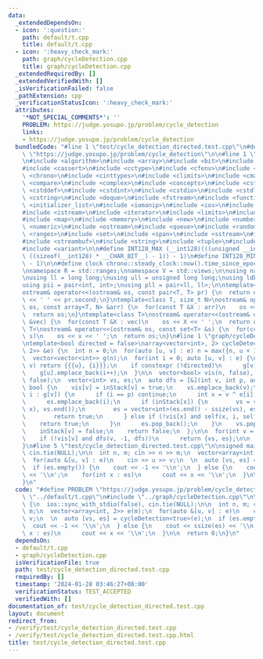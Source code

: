 ```yaml
---
data:
  _extendedDependsOn:
  - icon: ':question:'
    path: default/t.cpp
    title: default/t.cpp
  - icon: ':heavy_check_mark:'
    path: graph/cycleDetection.cpp
    title: graph/cycleDetection.cpp
  _extendedRequiredBy: []
  _extendedVerifiedWith: []
  _isVerificationFailed: false
  _pathExtension: cpp
  _verificationStatusIcon: ':heavy_check_mark:'
  attributes:
    '*NOT_SPECIAL_COMMENTS*': ''
    PROBLEM: https://judge.yosupo.jp/problem/cycle_detection
    links:
    - https://judge.yosupo.jp/problem/cycle_detection
  bundledCode: "#line 1 \"test/cycle_detection_directed.test.cpp\"\n#define PROBLEM\
    \ \"https://judge.yosupo.jp/problem/cycle_detection\"\n\n#line 1 \"default/t.cpp\"\
    \n#include <algorithm>\n#include <array>\n#include <bit>\n#include <bitset>\n\
    #include <cassert>\n#include <cctype>\n#include <cfenv>\n#include <cfloat>\n#include\
    \ <chrono>\n#include <cinttypes>\n#include <climits>\n#include <cmath>\n#include\
    \ <compare>\n#include <complex>\n#include <concepts>\n#include <cstdarg>\n#include\
    \ <cstddef>\n#include <cstdint>\n#include <cstdio>\n#include <cstdlib>\n#include\
    \ <cstring>\n#include <deque>\n#include <fstream>\n#include <functional>\n#include\
    \ <initializer_list>\n#include <iomanip>\n#include <ios>\n#include <iostream>\n\
    #include <istream>\n#include <iterator>\n#include <limits>\n#include <list>\n\
    #include <map>\n#include <memory>\n#include <new>\n#include <numbers>\n#include\
    \ <numeric>\n#include <ostream>\n#include <queue>\n#include <random>\n#include\
    \ <ranges>\n#include <set>\n#include <span>\n#include <sstream>\n#include <stack>\n\
    #include <streambuf>\n#include <string>\n#include <tuple>\n#include <type_traits>\n\
    #include <variant>\n\n#define INT128_MAX (__int128)(((unsigned __int128) 1 <<\
    \ ((sizeof(__int128) * __CHAR_BIT__) - 1)) - 1)\n#define INT128_MIN (-INT128_MAX\
    \ - 1)\n\n#define clock chrono::steady_clock::now().time_since_epoch().count()\n\
    \nnamespace R = std::ranges;\nnamespace V = std::views;\n\nusing namespace std;\n\
    \nusing ll = long long;\nusing ull = unsigned long long;\nusing ldb = long double;\n\
    using pii = pair<int, int>;\nusing pll = pair<ll, ll>;\n\ntemplate<class T>\n\
    ostream& operator<<(ostream& os, const pair<T, T> pr) {\n  return os << pr.first\
    \ << ' ' << pr.second;\n}\ntemplate<class T, size_t N>\nostream& operator<<(ostream&\
    \ os, const array<T, N> &arr) {\n  for(const T &X : arr)\n    os << X << ' ';\n\
    \  return os;\n}\ntemplate<class T>\nostream& operator<<(ostream& os, const vector<T>\
    \ &vec) {\n  for(const T &X : vec)\n    os << X << ' ';\n  return os;\n}\ntemplate<class\
    \ T>\nostream& operator<<(ostream& os, const set<T> &s) {\n  for(const T &x :\
    \ s)\n    os << x << ' ';\n  return os;\n}\n#line 1 \"graph/cycleDetection.cpp\"\
    \ntemplate<bool directed = false>\narray<vector<int>, 2> cycleDetection(vector<array<int,\
    \ 2>> &e) {\n  int n = 0;\n  for(auto [u, v] : e) n = max({n, u + 1, v + 1});\n\
    \  vector<vector<int>> g(n);\n  for(int i = 0; auto [u, v] : e) {\n    if (u ==\
    \ v) return {{{u}, {i}}};\n    if constexpr (!directed)\n      g[v].emplace_back(i);\n\
    \    g[u].emplace_back(i++);\n  }\n\n  vector<bool> vis(n, false), inStack(n,\
    \ false);\n  vector<int> vs, es;\n  auto dfs = [&](int v, int p, auto self) ->\
    \ bool {\n    vis[v] = inStack[v] = true;\n    vs.emplace_back(v);\n    for(int\
    \ i : g[v]) {\n      if (i == p) continue;\n      int x = v ^ e[i][0] ^ e[i][1];\n\
    \      es.emplace_back(i);\n      if (inStack[x]) {\n        vs = vector<int>(R::find(vs,\
    \ x), vs.end());\n        es = vector<int>(es.end() - ssize(vs), es.end());\n\
    \        return true;\n      } else if (!vis[x] and self(x, i, self)) {\n    \
    \    return true;\n      }\n      es.pop_back();\n    }\n    vs.pop_back();\n\
    \    inStack[v] = false;\n    return false;\n  };\n\n  for(int v = 0; v < n; v++)\n\
    \    if (!vis[v] and dfs(v, -1, dfs))\n      return {vs, es};\n\n  return {};\n\
    }\n#line 5 \"test/cycle_detection_directed.test.cpp\"\n\nsigned main() {\n  ios::sync_with_stdio(false),\
    \ cin.tie(NULL);\n\n  int n, m; cin >> n >> m;\n  vector<array<int, 2>> e(m);\n\
    \  for(auto &[u, v] : e)\n    cin >> u >> v;\n  \n  auto [vs, es] = cycleDetection<true>(e);\n\
    \  if (es.empty()) {\n    cout << -1 << '\\n';\n  } else {\n    cout << ssize(es)\
    \ << '\\n';\n    for(int x : es)\n      cout << x << '\\n';\n  }\n\n  return 0;\n\
    }\n"
  code: "#define PROBLEM \"https://judge.yosupo.jp/problem/cycle_detection\"\n\n#include\
    \ \"../default/t.cpp\"\n#include \"../graph/cycleDetection.cpp\"\n\nsigned main()\
    \ {\n  ios::sync_with_stdio(false), cin.tie(NULL);\n\n  int n, m; cin >> n >>\
    \ m;\n  vector<array<int, 2>> e(m);\n  for(auto &[u, v] : e)\n    cin >> u >>\
    \ v;\n  \n  auto [vs, es] = cycleDetection<true>(e);\n  if (es.empty()) {\n  \
    \  cout << -1 << '\\n';\n  } else {\n    cout << ssize(es) << '\\n';\n    for(int\
    \ x : es)\n      cout << x << '\\n';\n  }\n\n  return 0;\n}\n"
  dependsOn:
  - default/t.cpp
  - graph/cycleDetection.cpp
  isVerificationFile: true
  path: test/cycle_detection_directed.test.cpp
  requiredBy: []
  timestamp: '2024-01-28 03:46:27+08:00'
  verificationStatus: TEST_ACCEPTED
  verifiedWith: []
documentation_of: test/cycle_detection_directed.test.cpp
layout: document
redirect_from:
- /verify/test/cycle_detection_directed.test.cpp
- /verify/test/cycle_detection_directed.test.cpp.html
title: test/cycle_detection_directed.test.cpp
---
```

